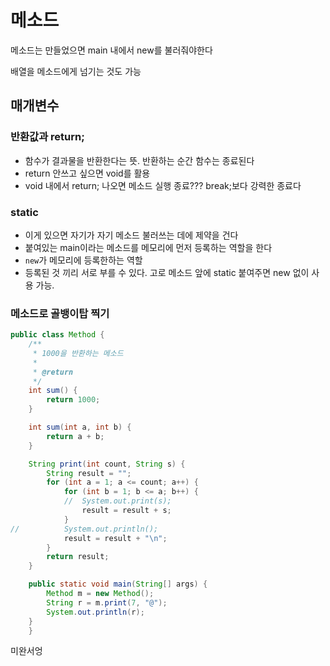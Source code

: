 # 메소드

메소드는 만들었으면  main 내에서 new를 불러줘야한다

배열을 메소드에게 넘기는 것도 가능



## 매개변수

### 반환값과 return;

- 함수가 결과물을 반환한다는 뜻. 반환하는 순간 함수는 종료된다
- return 안쓰고 싶으면 void를 활용
- void 내에서 return; 나오면 메소드 실행 종료??? break;보다 강력한 종료다



### static

- 이게 있으면 자기가 자기 메소드 불러쓰는 데에 제약을 건다
- 붙여있는 main이라는 메소드를 메모리에 먼저 등록하는 역할을 한다
- `new`가 메모리에 등록한하는 역할
- 등록된 것 끼리 서로 부를 수 있다. 고로 메소드 앞에 static 붙여주면 new 없이 사용 가능.

### 메소드로 골뱅이탑 찍기

```java
public class Method {
	/**
	 * 1000을 반환하는 메소드
	 * 
	 * @return
	 */
	int sum() {
		return 1000;
	}

	int sum(int a, int b) {
		return a + b;
	}

	String print(int count, String s) {
		String result = "";
		for (int a = 1; a <= count; a++) {
			for (int b = 1; b <= a; b++) {
			//	System.out.print(s);
				result = result + s;
			}
//			System.out.println();
			result = result + "\n";
		}
		return result;
	}

	public static void main(String[] args) {
		Method m = new Method();
		String r = m.print(7, "@");
		System.out.println(r);
	}
	}
```



미완서엉
